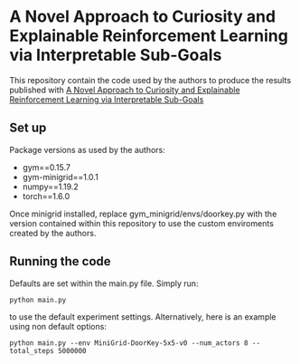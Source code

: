 # A Novel Approach to Curiosity and Explainable Reinforcement Learning via Interpretable Sub-Goals

This repository contain the code used by the authors to produce the results published with [A Novel Approach to Curiosity and Explainable Reinforcement Learning via Interpretable Sub-Goals](https://arxiv.org/abs/2104.0663)

## Set up
Package versions as used by the authors:
- gym==0.15.7
- gym-minigrid==1.0.1
- numpy==1.19.2
- torch==1.6.0

Once minigrid installed, replace gym_minigrid/envs/doorkey.py with the version contained within this repository to use the custom enviroments created by the authors. 

## Running the code
Defaults are set within the main.py file. Simply run:
```
python main.py
```
to use the default experiment settings. Alternatively, here is an example using non default options:
```
python main.py --env MiniGrid-DoorKey-5x5-v0 --num_actors 8 --total_steps 5000000 
```

